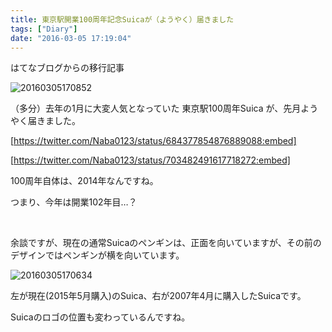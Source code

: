 ```yaml
---
title: 東京駅開業100周年記念Suicaが（ようやく）届きました
tags: ["Diary"]
date: "2016-03-05 17:19:04"
---
```


<div class="alert info">
はてなブログからの移行記事
</div>

![20160305170852](20160305170852.png)

（多分）去年の1月に大変人気となっていた 東京駅100周年Suica が、先月ようやく届きました。

[https://twitter.com/Naba0123/status/684377854876889088:embed]

[https://twitter.com/Naba0123/status/703482491617718272:embed]

100周年自体は、2014年なんですね。

つまり、今年は開業102年目…？

<br>


余談ですが、現在の通常Suicaのペンギンは、正面を向いていますが、その前のデザインではペンギンが横を向いています。

![20160305170634](20160305170634.png)

左が現在(2015年5月購入)のSuica、右が2007年4月に購入したSuicaです。

Suicaのロゴの位置も変わっているんですね。

<br>
